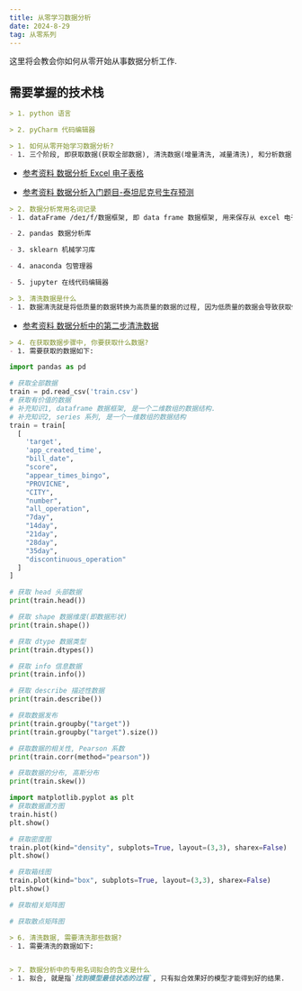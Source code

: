 ```yaml
---
title: 从零学习数据分析
date: 2024-8-29
tag: 从零系列
---
```

这里将会教会你如何从零开始从事数据分析工作.

## 需要掌握的技术栈
``` md
> 1. python 语言

> 2. pyCharm 代码编辑器
```

``` md
> 1. 如何从零开始学习数据分析?
- 1. 三个阶段, 即获取数据(获取全部数据), 清洗数据(增量清洗, 减量清洗), 和分析数据(获取特征变量和目标变量, 利用模型机械训练, 交叉验证模型 score 得分).
```
- [参考资料 数据分析 Excel 电子表格](https://www.bilibili.com/video/BV14K4y1h7p3/?spm_id_from=333.337.search-card.all.click&vd_source=d8f1a92a6819b609cd269c666021ba71)

- [参考资料 数据分析入门题目-泰坦尼克号生存预测](https://blog.csdn.net/s_m_c/article/details/112653259)

``` md
> 2. 数据分析常用名词记录
- 1. dataFrame /deɪ/f/数据框架, 即 data frame 数据框架, 用来保存从 excel 电子表格所读取的数据.

- 2. pandas 数据分析库

- 3. sklearn 机械学习库

- 4. anaconda 包管理器

- 5. jupyter 在线代码编辑器
```

``` md
> 3. 清洗数据是什么
- 1. 数据清洗就是将低质量的数据转换为高质量的数据的过程, 因为低质量的数据会导致获取低质量的分析结果和挖掘结果.
```
- [参考资料 数据分析中的第二步清洗数据](https://www.bilibili.com/video/BV1qb411M7ew/?spm_id_from=333.337.search-card.all.click&vd_source=d8f1a92a6819b609cd269c666021ba71)

``` md
> 4. 在获取数据步骤中, 你要获取什么数据?
- 1. 需要获取的数据如下:
```
``` python
import pandas as pd

# 获取全部数据
train = pd.read_csv('train.csv')
# 获取有价值的数据
# 补充知识1, dataframe 数据框架, 是一个二维数组的数据结构. 
# 补充知识2, series 系列, 是一个一维数组的数据结构
train = train[
  [
    'target', 
    'app_created_time', 
    "bill_date", 
    "score", 
    "appear_times_bingo", 
    "PROVICNE", 
    "CITY", 
    "number", 
    "all_operation", 
    "7day", 
    "14day", 
    "21day", 
    "28day", 
    "35day", 
    "discontinuous_operation"
  ]
]

# 获取 head 头部数据
print(train.head())

# 获取 shape 数据维度(即数据形状)
print(train.shape())

# 获取 dtype 数据类型
print(train.dtypes())

# 获取 info 信息数据
print(train.info())

# 获取 describe 描述性数据
print(train.describe())

# 获取数据发布
print(train.groupby("target"))
print(train.groupby("target").size())

# 获取数据的相关性, Pearson 系数
print(train.corr(method="pearson"))

# 获取数据的分布, 高斯分布
print(train.skew())

import matplotlib.pyplot as plt
# 获取数据直方图
train.hist()
plt.show()

# 获取密度图
train.plot(kind="density", subplots=True, layout=(3,3), sharex=False)
plt.show()

# 获取箱线图
train.plot(kind="box", subplots=True, layout=(3,3), sharex=False)
plt.show()

# 获取相关矩阵图

# 获取散点矩阵图

```

``` md
> 6. 清洗数据, 需要清洗那些数据?
- 1. 需要清洗的数据如下:
```
``` python

```

``` md
> 7. 数据分析中的专用名词拟合的含义是什么
- 1. 拟合, 就是指`找到模型最佳状态的过程`, 只有拟合效果好的模型才能得到好的结果.
```
